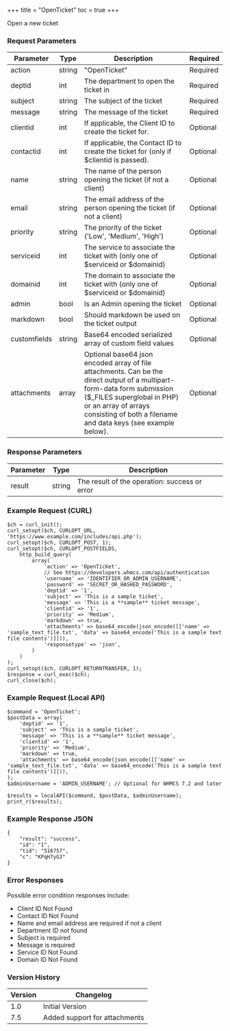 +++
title = "OpenTicket"
toc = true
+++

Open a new ticket

### Request Parameters

| Parameter | Type | Description | Required |
| --------- | ---- | ----------- | -------- |
| action | string | "OpenTicket" | Required |
| deptid | int | The department to open the ticket in | Required |
| subject | string | The subject of the ticket | Required |
| message | string | The message of the ticket | Required |
| clientid | int | If applicable, the Client ID to create the ticket for. | Optional |
| contactid | int | If applicable, the Contact ID to create the ticket for (only if $clientid is passed). | Optional |
| name | string | The name of the person opening the ticket (if not a client) | Optional |
| email | string | The email address of the person opening the ticket (if not a client) | Optional |
| priority | string | The priority of the ticket ('Low', 'Medium', 'High') | Optional |
| serviceid | int | The service to associate the ticket with (only one of $serviceid or $domainid) | Optional |
| domainid | int | The domain to associate the ticket with (only one of $serviceid or $domainid) | Optional |
| admin | bool | Is an Admin opening the ticket | Optional |
| markdown | bool | Should markdown be used on the ticket output | Optional |
| customfields | string | Base64 encoded serialized array of custom field values | Optional |
| attachments | array | Optional base64 json encoded array of file attachments. Can be the direct output of a multipart-form-data form submission ($_FILES superglobal in PHP) or an array of arrays consisting of both a filename and data keys (see example below). | Optional |

### Response Parameters

| Parameter | Type | Description |
| --------- | ---- | ----------- |
| result | string | The result of the operation: success or error |


### Example Request (CURL)

```
$ch = curl_init();
curl_setopt($ch, CURLOPT_URL, 'https://www.example.com/includes/api.php');
curl_setopt($ch, CURLOPT_POST, 1);
curl_setopt($ch, CURLOPT_POSTFIELDS,
    http_build_query(
        array(
            'action' => 'OpenTicket',
            // See https://developers.whmcs.com/api/authentication
            'username' => 'IDENTIFIER_OR_ADMIN_USERNAME',
            'password' => 'SECRET_OR_HASHED_PASSWORD',
            'deptid' => '1',
            'subject' => 'This is a sample ticket',
            'message' => 'This is a **sample** ticket message',
            'clientid' => '1',
            'priority' => 'Medium',
            'markdown' => true,
            'attachments' => base64_encode(json_encode([['name' => 'sample_text_file.txt', 'data' => base64_encode('This is a sample text file contents')]])),
            'responsetype' => 'json',
        )
    )
);
curl_setopt($ch, CURLOPT_RETURNTRANSFER, 1);
$response = curl_exec($ch);
curl_close($ch);
```


### Example Request (Local API)

```
$command = 'OpenTicket';
$postData = array(
    'deptid' => '1',
    'subject' => 'This is a sample ticket',
    'message' => 'This is a **sample** ticket message',
    'clientid' => '1',
    'priority' => 'Medium',
    'markdown' => true,
    'attachments' => base64_encode(json_encode([['name' => 'sample_text_file.txt', 'data' => base64_encode('This is a sample text file contents')]])),
);
$adminUsername = 'ADMIN_USERNAME'; // Optional for WHMCS 7.2 and later

$results = localAPI($command, $postData, $adminUsername);
print_r($results);
```


### Example Response JSON

```
{
    "result": "success",
    "id": "1",
    "tid": "516757",
    "c": "KPqH7yG3"
}
```


### Error Responses

Possible error condition responses include:

* Client ID Not Found
* Contact ID Not Found
* Name and email address are required if not a client
* Department ID not found
* Subject is required
* Message is required
* Service ID Not Found
* Domain ID Not Found


### Version History

| Version | Changelog |
| ------- | --------- |
| 1.0 | Initial Version |
| 7.5 | Added support for attachments |

